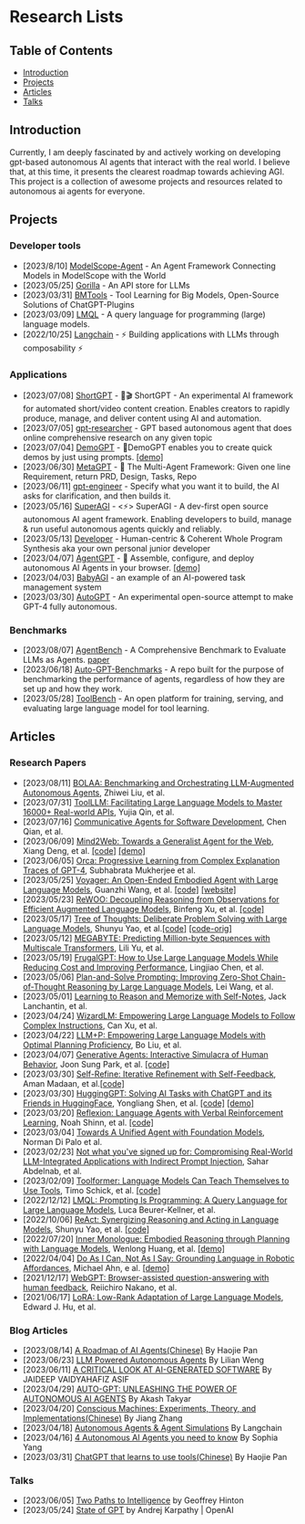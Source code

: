 # Research Lists 

## Table of Contents

- [Introduction](#introduction)
- [Projects](#projects)
- [Articles](#articles)
- [Talks](#talks)

## Introduction
Currently, I am deeply fascinated by and actively working on developing gpt-based autonomous AI agents that interact with the real world. I believe that, at this time, it presents the clearest roadmap towards achieving AGI. This project is a collection of awesome projects and resources related to autonomous ai agents for everyone.

## Projects

### Developer tools
- [2023/8/10]  [ModelScope-Agent](https://github.com/modelscope/modelscope-agent) - An Agent Framework Connecting Models in ModelScope with the World
- [2023/05/25] [Gorilla](https://github.com/ShishirPatil/gorilla) - An API store for LLMs
- [2023/03/31] [BMTools](https://github.com/OpenBMB/BMTools) - Tool Learning for Big Models, Open-Source Solutions of ChatGPT-Plugins
- [2023/03/09] [LMQL](https://github.com/eth-sri/lmql) - A query language for programming (large) language models.
- [2022/10/25] [Langchain](https://github.com/hwchase17/langchain) - ⚡ Building applications with LLMs through composability ⚡

### Applications
- [2023/07/08] [ShortGPT](https://github.com/RayVentura/ShortGPT) - 🚀🎬 ShortGPT - An experimental AI framework for automated short/video content creation. Enables creators to rapidly produce, manage, and deliver content using AI and automation.
- [2023/07/05] [gpt-researcher](https://github.com/assafelovic/gpt-researcher) - GPT based autonomous agent that does online comprehensive research on any given topic
- [2023/07/04] [DemoGPT](https://github.com/melih-unsal/DemoGPT) - 🧩DemoGPT enables you to create quick demos by just using prompts. [[demo]](demogpt.io)
- [2023/06/30] [MetaGPT](https://github.com/geekan/MetaGPT) - 🌟 The Multi-Agent Framework: Given one line Requirement, return PRD, Design, Tasks, Repo
- [2023/06/11] [gpt-engineer](https://github.com/AntonOsika/gpt-engineer) - Specify what you want it to build, the AI asks for clarification, and then builds it.
- [2023/05/16] [SuperAGI](https://github.com/TransformerOptimus/SuperAGI) - <⚡️> SuperAGI - A dev-first open source autonomous AI agent framework. Enabling developers to build, manage & run useful autonomous agents quickly and reliably.
- [2023/05/13] [Developer](https://github.com/smol-ai/developer) - Human-centric & Coherent Whole Program Synthesis aka your own personal junior developer
- [2023/04/07] [AgentGPT](https://github.com/reworkd/AgentGPT) - 🤖 Assemble, configure, and deploy autonomous AI Agents in your browser. [[demo]](agentgpt.reworkd.ai)
- [2023/04/03] [BabyAGI](https://github.com/yoheinakajima/babyagi) - an example of an AI-powered task management system
- [2023/03/30] [AutoGPT](https://github.com/Significant-Gravitas/Auto-GPT) - An experimental open-source attempt to make GPT-4 fully autonomous.

### Benchmarks
- [2023/08/07] [AgentBench](https://github.com/THUDM/AgentBench) - A Comprehensive Benchmark to Evaluate LLMs as Agents. [paper](https://arxiv.org/abs/2308.03688)
- [2023/06/18] [Auto-GPT-Benchmarks](https://github.com/Significant-Gravitas/Auto-GPT-Benchmarks) - A repo built for the purpose of benchmarking the performance of agents, regardless of how they are set up and how they work.
- [2023/05/28] [ToolBench](https://github.com/OpenBMB/ToolBench) - An open platform for training, serving, and evaluating large language model for tool learning.

## Articles
### Research Papers
- [2023/08/11] [BOLAA: Benchmarking and Orchestrating LLM-Augmented Autonomous Agents](https://arxiv.org/pdf/2308.05960v1.pdf), Zhiwei Liu, et al.
- [2023/07/31] [ToolLLM: Facilitating Large Language Models to Master 16000+ Real-world APIs](https://arxiv.org/abs/2307.16789), Yujia Qin, et al.
- [2023/07/16] [Communicative Agents for Software Development](https://arxiv.org/abs/2307.07924), Chen Qian, et al.
- [2023/06/09] [Mind2Web: Towards a Generalist Agent for the Web](https://arxiv.org/pdf/2306.06070.pdf), Xiang Deng, et al. [[code]](https://github.com/OSU-NLP-Group/Mind2Web) [[demo]](https://osu-nlp-group.github.io/Mind2Web/)
- [2023/06/05] [Orca: Progressive Learning from Complex Explanation Traces of GPT-4](https://arxiv.org/pdf/2306.02707.pdf), Subhabrata Mukherjee et al.
- [2023/05/25] [Voyager: An Open-Ended Embodied Agent with Large Language Models](https://arxiv.org/pdf/2305.16291.pdf), Guanzhi Wang, et al. [[code]](https://github.com/MineDojo/Voyager) [[website]](https://voyager.minedojo.org/)
- [2023/05/23] [ReWOO: Decoupling Reasoning from Observations for Efficient Augmented Language Models](https://arxiv.org/pdf/2305.18323.pdf), Binfeng Xu, et al. [[code]](https://github.com/billxbf/ReWOO)
- [2023/05/17] [Tree of Thoughts: Deliberate Problem Solving with Large Language Models](https://arxiv.org/abs/2305.10601), Shunyu Yao, et al.[[code]](https://github.com/kyegomez/tree-of-thoughts) [[code-orig]](https://github.com/ysymyth/tree-of-thought-llm) 
- [2023/05/12] [MEGABYTE: Predicting Million-byte Sequences with Multiscale Transformers](https://arxiv.org/abs/2305.07185), Lili Yu, et al.
- [2023/05/19] [FrugalGPT: How to Use Large Language Models While Reducing Cost and Improving Performance](https://arxiv.org/abs/2305.05176), Lingjiao Chen, et al.
- [2023/05/06] [Plan-and-Solve Prompting: Improving Zero-Shot Chain-of-Thought Reasoning by Large Language Models](https://arxiv.org/abs/2305.04091), Lei Wang, et al.
- [2023/05/01] [Learning to Reason and Memorize with Self-Notes](https://arxiv.org/abs/2305.00833), Jack Lanchantin, et al.
- [2023/04/24] [WizardLM: Empowering Large Language Models to Follow Complex Instructions](https://arxiv.org/abs/2304.12244), Can Xu, et al.
- [2023/04/22] [LLM+P: Empowering Large Language Models with Optimal Planning Proficiency](https://arxiv.org/abs/2304.11477), Bo Liu, et al.
- [2023/04/07] [Generative Agents: Interactive Simulacra of Human Behavior](https://arxiv.org/abs/2304.03442), Joon Sung Park, et al. [[code]](https://github.com/mkturkcan/generative-agents)
- [2023/03/30] [Self-Refine: Iterative Refinement with Self-Feedback](https://arxiv.org/abs/2303.17651), Aman Madaan, et al.[[code]](https://github.com/madaan/self-refine)
- [2023/03/30] [HuggingGPT: Solving AI Tasks with ChatGPT and its Friends in HuggingFace](https://arxiv.org/pdf/2303.17580.pdf), Yongliang Shen, et al. [[code]](https://github.com/microsoft/JARVIS) [[demo]](https://huggingface.co/spaces/microsoft/HuggingGPT)
- [2023/03/20] [Reflexion: Language Agents with Verbal Reinforcement Learning](https://arxiv.org/pdf/2303.11366.pdf), Noah Shinn, et al. [[code]](https://github.com/noahshinn024/reflexion)
- [2023/03/04] [Towards A Unified Agent with Foundation Models](https://openreview.net/pdf?id=JK_B1tB6p-), Norman Di Palo et al.
- [2023/02/23] [Not what you've signed up for: Compromising Real-World LLM-Integrated Applications with Indirect Prompt Injection](https://arxiv.org/abs/2302.12173), Sahar Abdelnab, et al.
- [2023/02/09] [Toolformer: Language Models Can Teach Themselves to Use Tools](https://arxiv.org/pdf/2302.04761.pdf), Timo Schick, et al. [[code]](https://github.com/lucidrains/toolformer-pytorch)
- [2022/12/12] [LMQL: Prompting Is Programming: A Query Language for Large Language Models](https://arxiv.org/abs/2212.06094), Luca Beurer-Kellner, et al.
- [2022/10/06] [ReAct: Synergizing Reasoning and Acting in Language Models](https://arxiv.org/pdf/2210.03629.pdf), Shunyu Yao, et al. [[code]](https://github.com/ysymyth/ReAct)
- [2022/07/20] [Inner Monologue: Embodied Reasoning through Planning with Language Models](https://arxiv.org/pdf/2207.05608.pdf), Wenlong Huang, et al. [[demo]](https://innermonologue.github.io/)
- [2022/04/04] [Do As I Can, Not As I Say: Grounding Language in Robotic Affordances](), Michael Ahn, e al. [[demo]](https://say-can.github.io/)
- [2021/12/17] [WebGPT: Browser-assisted question-answering with human feedback](https://arxiv.org/pdf/2112.09332.pdf), Reiichiro Nakano, et al.
- [2021/06/17] [LoRA: Low-Rank Adaptation of Large Language Models](https://arxiv.org/abs/2106.09685), Edward J. Hu, et al.


### Blog Articles

- [2023/08/14] [A Roadmap of AI Agents(Chinese)](https://zhuanlan.zhihu.com/p/649916692) By Haojie Pan
- [2023/06/23] [LLM Powered Autonomous Agents](https://lilianweng.github.io/posts/2023-06-23-agent/) By Lilian Weng
- [2023/06/11] [A CRITICAL LOOK AT AI-GENERATED SOFTWARE](https://spectrum.ieee.org/ai-software) By JAIDEEP VAIDYAHAFIZ ASIF
- [2023/04/29] [AUTO-GPT: UNLEASHING THE POWER OF AUTONOMOUS AI AGENTS](https://www.leewayhertz.com/autogpt/) By Akash Takyar
- [2023/04/20] [Conscious Machines: Experiments, Theory, and Implementations(Chinese)](https://pattern.swarma.org/article/230) By Jiang Zhang
- [2023/04/18] [Autonomous Agents & Agent Simulations](https://blog.langchain.dev/agents-round/) By Langchain
- [2023/04/16] [4 Autonomous AI Agents you need to know](https://towardsdatascience.com/4-autonomous-ai-agents-you-need-to-know-d612a643fa92) By Sophia Yang
- [2023/03/31] [ChatGPT that learns to use tools(Chinese)](https://zhuanlan.zhihu.com/p/618448188) By Haojie Pan

### Talks
- [2023/06/05] [Two Paths to Intelligence](https://www.youtube.com/watch?v=rGgGOccMEiY&t=1497s) by Geoffrey Hinton
- [2023/05/24] [State of GPT](https://www.youtube.com/watch?v=bZQun8Y4L2A) by Andrej Karpathy | OpenAI 
